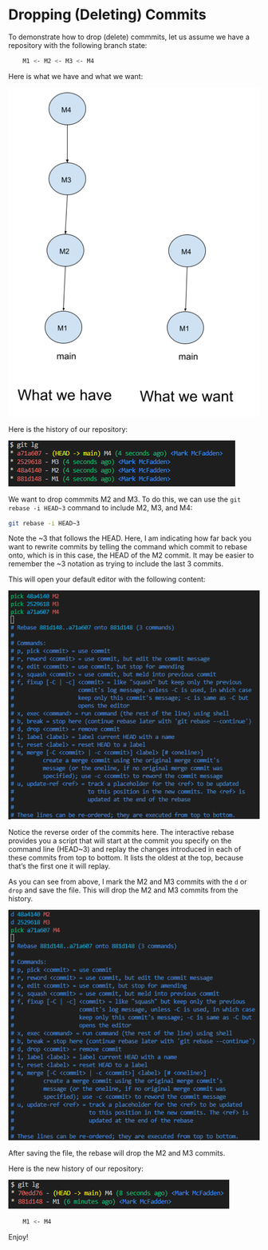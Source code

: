 # Dropping (Deleting) Commits

To demonstrate how to drop (delete) commmits, let us assume we have a repository with the following branch state:

```bash
    M1 <- M2 <- M3 <- M4
```

Here is what we have and what we want:

![what we have, what we want](drop-commits/drop-commit.png)

Here is the history of our repository:

![git history](drop-commits/git-history.png)

We want to drop commmits M2 and M3. To do this, we can use the `git rebase -i HEAD~3` command to include M2, M3, and M4:

```bash
git rebase -i HEAD~3
```

Note the ~3 that follows the HEAD. Here, I am indicating how far back you want to rewrite commits by telling the command which commit to rebase onto, which is in this case, the HEAD of the M2 commit. It may be easier to remember the ~3 notation as trying to include the last 3 commits.

This will open your default editor with the following content:

![git rebase -i](drop-commits/git-rebase-i.png)

Notice the reverse order of the commits here. The interactive rebase provides you a script that will start at the commit you specify on the command line (HEAD~3) and replay the changes introduced in each of these commits from top to bottom. It lists the oldest at the top, because that’s the first one it will replay.

As you can see from above, I mark the M2 and M3 commits with the `d` or `drop` and save the file. This will drop the M2 and M3 commits from the history.

![git rebase -i](drop-commits/drop-commits-rebase-i.png)

After saving the file, the rebase will drop the M2 and M3 commits.

Here is the new history of our repository:

![git history](drop-commits/git-history-dropped.png)

```bash
    M1 <- M4
```

Enjoy!
